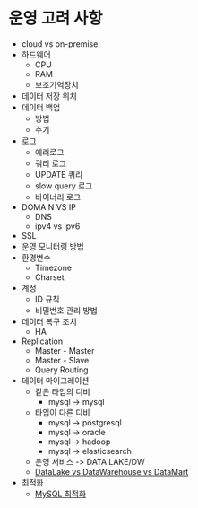 # 운영 고려 사항
- cloud vs on-premise 
- 하드웨어
  - CPU
  - RAM
  - 보조기억장치
- 데이터 저장 위치
- 데이터 백업
  - 방법
  - 주기
- 로그
  - 에러로그
  - 쿼리 로그
  - UPDATE 쿼리 
  - slow query 로그 
  - 바이너리 로그
- DOMAIN VS IP
  - DNS
  - ipv4 vs ipv6
- SSL
- 운영 모니터링 방법
- 환경변수
  - Timezone
  - Charset
- 계정
  - ID 규칙
  - 비밀번호 관리 방법
- 데이터 복구 조치
  - HA
- Replication
  - Master - Master
  - Master - Slave
  - Query Routing
- 데이터 마이그레이션
  - 같은 타입의 디비
    - mysql -> mysql
  - 타입이 다른 디비
    - mysql -> postgresql
    - mysql -> oracle
    - mysql -> hadoop
    - mysql -> elasticsearch
  - 운영 서비스 -> DATA LAKE/DW
  - [DataLake vs DataWarehouse vs DataMart](https://rk1993.tistory.com/entry/DataLake-VS-DataWarehouse-VS-DataMart-%EB%B9%84%EA%B5%90)
- 최적화
  - [MySQL 최적화](https://dataonair.or.kr/db-tech-reference/d-guide/dbms-2/?mod=document&uid=62472)
